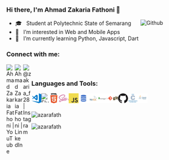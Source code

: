 ### Hi there,  I'm Ahmad Zakaria Fathoni 👋
<img width="30%" align="right" alt="Github" src="https://user-images.githubusercontent.com/48678280/88862734-4903af80-d201-11ea-968b-9c939d88a37c.gif" />


- 🎓 &nbsp; Student at Polytechnic State of Semarang
- 👀 &nbsp; I’m interested in Web and Mobile Apps 
- 🌱 &nbsp; I’m currently learning Python, Javascript, Dart 

### Connect with me:

[<img align="left" alt="Ahmad Zakaria Fathoni | YouTube" width="22px" src="https://cdn.jsdelivr.net/npm/simple-icons@v3/icons/youtube.svg" />](https://www.youtube.com/channel/UC5NX9VsJTwhvukA6IZ27rVQ?view_as=subscriber "Ahmad Zakaria Fathoni")
[<img align="left" alt="Ahmad Zakaria Fathoni | LinkedIn" width="22px" src="https://cdn.jsdelivr.net/npm/simple-icons@v3/icons/linkedin.svg" />](https://www.linkedin.com/in/ahmad-zakaria-fathoni-42316420b "Ahmad Zakaria Fathoni")
[<img align="left" alt="@zakaria_f28 | Instagram" width="22px" src="https://cdn.jsdelivr.net/npm/simple-icons@v3/icons/instagram.svg" />](https://www.instagram.com/zakaria_f28 "@zakaria_f28")
<br />

### Languages and Tools:

<img align="left" alt="Visual Studio Code" width="26px" src="https://raw.githubusercontent.com/github/explore/80688e429a7d4ef2fca1e82350fe8e3517d3494d/topics/visual-studio-code/visual-studio-code.png" /><img align="left" alt="Flutter" width="20px" height="24px" src="https://raw.githubusercontent.com/flutter/website/master/src/_assets/image/flutter-logomark-320px.png" /><img align="left" alt="html5" width="26px" src="https://raw.githubusercontent.com/github/explore/80688e429a7d4ef2fca1e82350fe8e3517d3494d/topics/html/html.png" /><img align="left" alt="css3" width="26px" src="https://raw.githubusercontent.com/github/explore/80688e429a7d4ef2fca1e82350fe8e3517d3494d/topics/sass/sass.png" /><img align="left" alt="javascript" width="26px" src="https://raw.githubusercontent.com/github/explore/80688e429a7d4ef2fca1e82350fe8e3517d3494d/topics/javascript/javascript.png" /><img align="left" alt="node.js" width="26px" src="https://raw.githubusercontent.com/github/explore/80688e429a7d4ef2fca1e82350fe8e3517d3494d/topics/sql/sql.png" /><img align="left" alt="mysql" width="26px" src="https://raw.githubusercontent.com/github/explore/80688e429a7d4ef2fca1e82350fe8e3517d3494d/topics/mysql/mysql.png" /><img align="left" alt="mongodb" width="26px" src="https://raw.githubusercontent.com/github/explore/80688e429a7d4ef2fca1e82350fe8e3517d3494d/topics/mongodb/mongodb.png" /><img align="left" alt="git" width="26px" src="https://raw.githubusercontent.com/github/explore/80688e429a7d4ef2fca1e82350fe8e3517d3494d/topics/git/git.png" /><img align="left" alt="github" width="26px" src="https://raw.githubusercontent.com/github/explore/78df643247d429f6cc873026c0622819ad797942/topics/github/github.png" /><img align="left" alt="html5" width="26px" 
src="https://raw.githubusercontent.com/github/explore/80688e429a7d4ef2fca1e82350fe8e3517d3494d/topics/c/c.png" /><img align="left" alt="Java" width="26px" src="https://raw.githubusercontent.com/github/explore/80688e429a7d4ef2fca1e82350fe8e3517d3494d/topics/java/java.png" />
<br />
<br />
<p align="left"> <img src="https://komarev.com/ghpvc/?username=azarafath&label=Profile%20views&color=0e75b6&style=flat" alt="azarafath" /> </p>
<p align="left">
<a href="https://github.com/azarafath">
  <img align="left" alt="azarafath" src="https://github-readme-stats.vercel.app/api?username=azarafath&show_icons=true&hide_border=true" />
</a>
</p>

